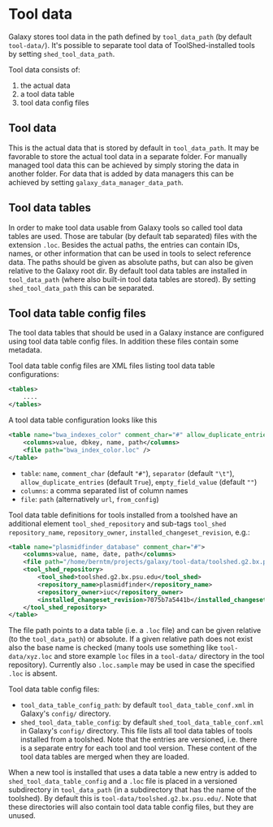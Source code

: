 # Tool data

Galaxy stores tool data in the path defined by `tool_data_path` (by default `tool-data/`).
It's possible to separate tool data of ToolShed-installed tools by setting `shed_tool_data_path`.

Tool data consists of:

1. the actual data
2. a tool data table
3. tool data config files

## Tool data

This is the actual data that is stored by default in `tool_data_path`. It may be favorable to store the
actual tool data in a separate folder. For manually managed tool data this can be achieved by simply
storing the data in another folder. For data that is added by data managers this can be achieved by
setting `galaxy_data_manager_data_path`.

## Tool data tables

In order to make tool data usable from Galaxy tools so called tool data tables are used. 
Those are tabular (by default tab separated) files with the extension `.loc`.
Besides the actual paths, the entries can contain IDs, names, or other information
that can be used in tools to select reference data. The paths should be given as absolute paths,
but can also be given relative to the Galaxy root dir.
By default tool data tables are installed in `tool_data_path` (where also built-in tool data tables
are stored). By setting `shed_tool_data_path` this can be separated.

## Tool data table config files

The tool data tables that should be used in a Galaxy instance are configured
using tool data table config files.  In addition these files contain some
metadata.

Tool data table config files are XML files listing tool data table configurations:

```xml
<tables>
    ....
</tables>
```

A tool data table configuration looks like this 

```xml
<table name="bwa_indexes_color" comment_char="#" allow_duplicate_entries="False">
    <columns>value, dbkey, name, path</columns>
    <file path="bwa_index_color.loc" />
</table>
```

- `table`: `name`, `comment_char` (default `"#"`), `separator` (default `"\t"`), `allow_duplicate_entries` (default `True`), `empty_field_value` (default `""`)
- `columns`: a comma separated list of column names
- `file`: `path` (alternatively `url`, `from_config`)

Tool data table definitions for tools installed from a toolshed have an additional
element `tool_shed_repository` and sub-tags `tool_shed`
`repository_name`, `repository_owner`, `installed_changeset_revision`, e.g.:

```xml
<table name="plasmidfinder_database" comment_char="#">
    <columns>value, name, date, path</columns>
    <file path="/home/berntm/projects/galaxy/tool-data/toolshed.g2.bx.psu.edu/repos/iuc/plasmidfinder/7075b7a5441b/plasmidfinder_database.loc.sample"/>
    <tool_shed_repository>
        <tool_shed>toolshed.g2.bx.psu.edu</tool_shed>
        <repository_name>plasmidfinder</repository_name>
        <repository_owner>iuc</repository_owner>
        <installed_changeset_revision>7075b7a5441b</installed_changeset_revision>
    </tool_shed_repository>
</table>
```

The file path points to a data table (i.e. a `.loc` file) and can be given
relative (to the `tool_data_path`) or absolute. If a given relative path does
not exist also the base name is checked (many tools use something like
`tool-data/xyz.loc` and store example `loc` files in a `tool-data/` directory in
the tool repository).
Currently also `.loc.sample` may be used in case the specified `.loc` is absent.

Tool data table config files: 

- `tool_data_table_config_path`: by default `tool_data_table_conf.xml` in Galaxy's `config/` directory.
- `shed_tool_data_table_config`: by default `shed_tool_data_table_conf.xml` in
Galaxy's `config/` directory. This file lists all tool data tables of tools
installed from a toolshed. Note that the entries are versioned, i.e. there is a
separate entry for each tool and tool version. These content of the tool data
tables are merged when they are loaded.

When a new tool is installed that uses a data table a new entry is added to
`shed_tool_data_table_config` and a `.loc` file is placed in a versioned
subdirectory in `tool_data_path` (in a subdirectory that has the name of the
toolshed). By default this is `tool-data/toolshed.g2.bx.psu.edu/`. Note that
these directories will also contain tool data table config files, but they are unused.
